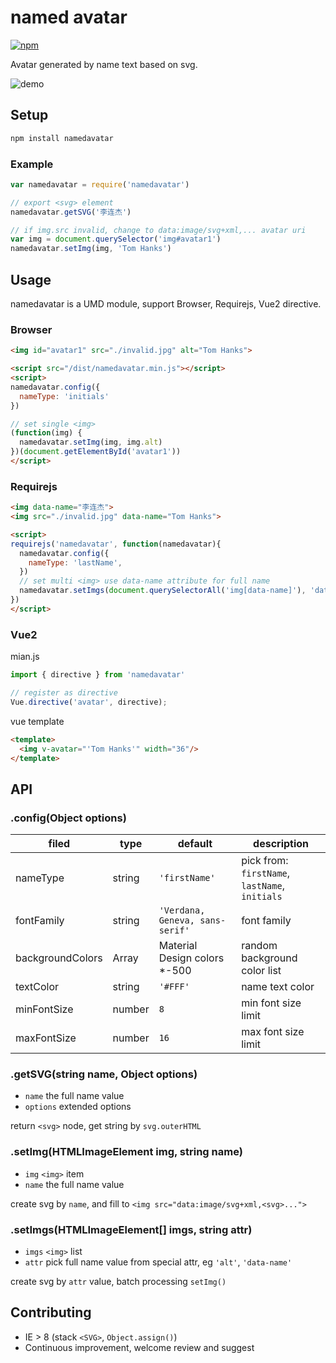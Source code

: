 # named avatar

[![npm](https://img.shields.io/npm/v/npm.svg)](https://www.npmjs.com/package/namedavatar)

Avatar generated by name text based on svg.

![demo](https://raw.github.com/joaner/namedavatar/master/demo.png)

## Setup

```bash
npm install namedavatar
```

### Example
```javascript
var namedavatar = require('namedavatar')

// export <svg> element
namedavatar.getSVG('李连杰')

// if img.src invalid, change to data:image/svg+xml,... avatar uri
var img = document.querySelector('img#avatar1')
namedavatar.setImg(img, 'Tom Hanks')
```

## Usage

namedavatar is a UMD module, support Browser, Requirejs, Vue2 directive.

### Browser

```html
<img id="avatar1" src="./invalid.jpg" alt="Tom Hanks">

<script src="/dist/namedavatar.min.js"></script>
<script>
namedavatar.config({
  nameType: 'initials'
})

// set single <img>
(function(img) {
  namedavatar.setImg(img, img.alt)
})(document.getElementById('avatar1'))
</script>
```

### Requirejs

```html
<img data-name="李连杰">
<img src="./invalid.jpg" data-name="Tom Hanks">

<script>
requirejs('namedavatar', function(namedavatar){
  namedavatar.config({
    nameType: 'lastName',
  })
  // set multi <img> use data-name attribute for full name
  namedavatar.setImgs(document.querySelectorAll('img[data-name]'), 'data-name')
})
</script>
```

### Vue2

mian.js
```javascript
import { directive } from 'namedavatar'

// register as directive
Vue.directive('avatar', directive);
```

vue template
```html
<template>
  <img v-avatar="'Tom Hanks'" width="36"/>
</template>
```

## API

### .config(Object options)

| filed    | type   | default | description      |
| -------- | ------ | ------- | ---------------- |
| nameType | string | `'firstName'` | pick from: `firstName`, `lastName`, `initials` |
| fontFamily | string | `'Verdana, Geneva, sans-serif'` | font family |
| backgroundColors | Array | Material Design colors *-500 | random background color list |
| textColor | string | `'#FFF'` | name text color |
| minFontSize | number | `8` | min font size limit |
| maxFontSize | number | `16` | max font size limit |

### .getSVG(string name, Object options)

- `name` the full name value
- `options` extended options

return `<svg>` node, get string by `svg.outerHTML`

### .setImg(HTMLImageElement img, string name)

- `img` `<img>` item
- `name` the full name value

create svg by `name`, and fill to `<img src="data:image/svg+xml,<svg>...">`

### .setImgs(HTMLImageElement[] imgs, string attr)

- `imgs` `<img>` list
- `attr` pick full name value from special attr, eg `'alt'`, `'data-name'`

create svg by `attr` value, batch processing `setImg()`

## Contributing

- IE > 8 (stack `<SVG>`, `Object.assign()`)
- Continuous improvement, welcome review and suggest
